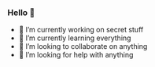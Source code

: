 ### Hello 👋

- 🔭 I’m currently working on secret stuff
- 🌱 I’m currently learning everything
- 👯 I’m looking to collaborate on anything
- 🤔 I’m looking for help with anything
